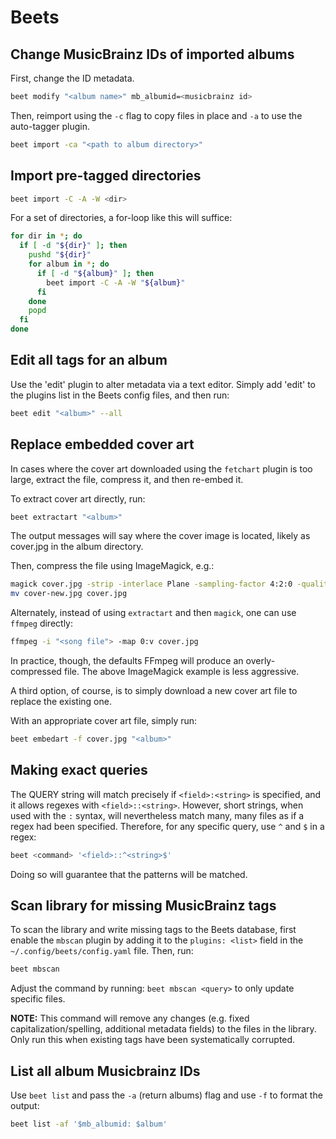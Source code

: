 # Beets

## Change MusicBrainz IDs of imported albums

First, change the ID metadata.
```sh
beet modify "<album name>" mb_albumid=<musicbrainz id>
```

Then, reimport using the `-c` flag to copy files in place and `-a` to use the
auto-tagger plugin.
```sh
beet import -ca "<path to album directory>"
```

## Import pre-tagged directories

```sh
beet import -C -A -W <dir>
```

For a set of directories, a for-loop like this will suffice:
```sh
for dir in *; do
  if [ -d "${dir}" ]; then
    pushd "${dir}"
    for album in *; do
      if [ -d "${album}" ]; then
        beet import -C -A -W "${album}"
      fi
    done
    popd
  fi
done
```

## Edit all tags for an album

Use the 'edit' plugin to alter metadata via a text editor. Simply add 'edit' to
the plugins list in the Beets config files, and then run:

```sh
beet edit "<album>" --all
```

## Replace embedded cover art

In cases where the cover art downloaded using the `fetchart` plugin is too
large, extract the file, compress it, and then re-embed it.

To extract cover art directly, run:
```sh
beet extractart "<album>"
```

The output messages will say where the cover image is located, likely as
cover.jpg in the album directory.

Then, compress the file using ImageMagick, e.g.:
```sh
magick cover.jpg -strip -interlace Plane -sampling-factor 4:2:0 -quality 95% cover-new.jpg
mv cover-new.jpg cover.jpg
```

Alternately, instead of using `extractart` and then `magick`, one can use
`ffmpeg` directly:
```sh
ffmpeg -i "<song file"> -map 0:v cover.jpg
```

In practice, though, the defaults FFmpeg will produce an overly-compressed
file. The above ImageMagick example is less aggressive.

A third option, of course, is to simply download a new cover art file to
replace the existing one.

With an appropriate cover art file, simply run:
```sh
beet embedart -f cover.jpg "<album>"
```

## Making exact queries

The QUERY string will match precisely if `<field>:<string>` is specified, and
it allows regexes with `<field>::<string>`. However, short strings, when used
with the `:` syntax, will nevertheless match many, many files as if a regex had
been specified. Therefore, for any specific query, use `^` and `$` in a regex:
```sh
beet <command> '<field>::^<string>$'
```

Doing so will guarantee that the patterns will be matched.

## Scan library for missing MusicBrainz tags

To scan the library and write missing tags to the Beets database, first enable
the `mbscan` plugin by adding it to the `plugins: <list>` field in the
`~/.config/beets/config.yaml` file. Then, run:
```sh
beet mbscan
```

Adjust the command by running: `beet mbscan <query>` to only update specific
files.

**NOTE:** This command will remove any changes (e.g. fixed
capitalization/spelling, additional metadata fields) to the files in the
library. Only run this when existing tags have been systematically corrupted.

## List all album Musicbrainz IDs

Use `beet list` and pass the `-a` (return albums) flag and use `-f` to format
the output:
```sh
beet list -af '$mb_albumid: $album'
```
